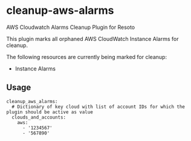 # cleanup-aws-alarms
AWS Cloudwatch Alarms Cleanup Plugin for Resoto

This plugin marks all orphaned AWS CloudWatch Instance Alarms for cleanup.

The following resources are currently being marked for cleanup:
- Instance Alarms

## Usage

```
cleanup_aws_alarms:
  # Dictionary of key cloud with list of account IDs for which the plugin should be active as value
  clouds_and_accounts:
    aws:
      - '1234567'
      - '567890'
```
